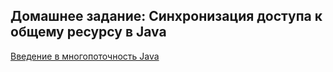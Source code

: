 ## Домашнее задание: Синхронизация доступа к общему ресурсу в Java

[Введение в многопоточность Java](https://docs.google.com/forms/d/e/1FAIpQLSfMUxWrULswi571J-va3-qo7PlSn8YT22ib9_iK0PqPdLTz4g/viewform?usp=header)
